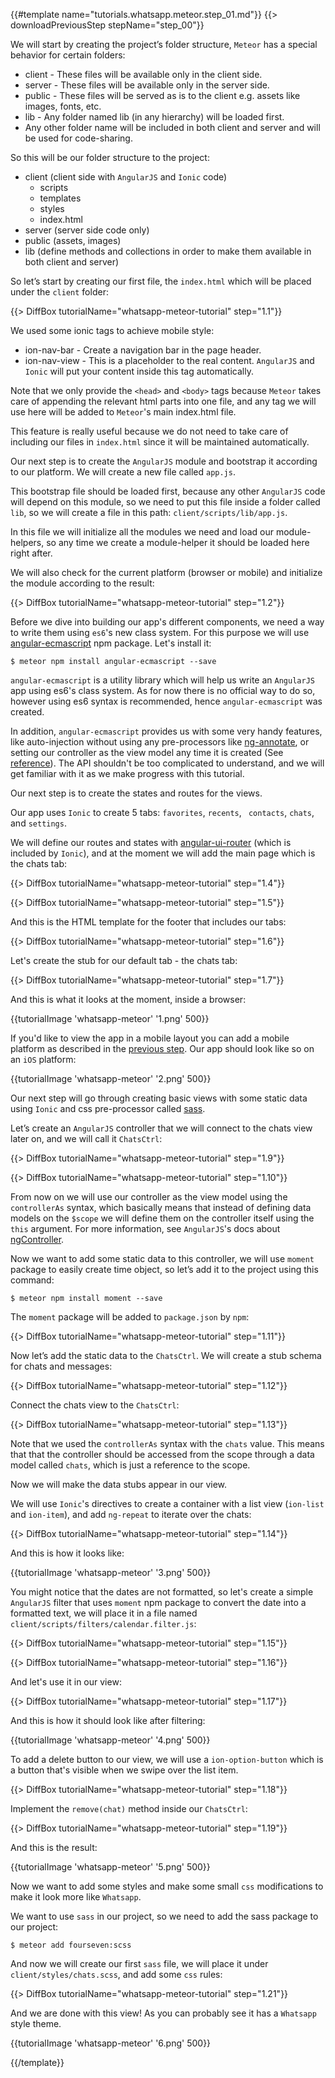 {{#template name="tutorials.whatsapp.meteor.step_01.md"}}
{{> downloadPreviousStep stepName="step_00"}}

We will start by creating the project’s folder structure, `Meteor` has a special behavior for certain folders:

* client - These files will be available only in the client side.
* server - These files will be available only in the server side.
* public - These files will be served as is to the client e.g. assets like images, fonts, etc.
* lib - Any folder named lib (in any hierarchy) will be loaded first.
* Any other folder name will be included in both client and server and will be used for code-sharing.

So this will be our folder structure to the project:

* client (client side with `AngularJS` and `Ionic` code)
    * scripts
    * templates
    * styles
    * index.html
* server (server side code only)
* public (assets, images)
* lib (define methods and collections in order to make them available in both client and server)

So let’s start by creating our first file, the `index.html` which will be placed under the `client` folder:

{{> DiffBox tutorialName="whatsapp-meteor-tutorial" step="1.1"}}

We used some ionic tags to achieve mobile style:

* ion-nav-bar - Create a navigation bar in the page header.
* ion-nav-view - This is a placeholder to the real content. `AngularJS` and `Ionic` will put your content inside this tag automatically.

Note that we only provide the `<head>` and `<body>` tags because `Meteor` takes care of appending the relevant html parts into one file, and any tag we will use here will be added to `Meteor`'s main index.html file.

This feature is really useful because we do not need to take care of including our files in `index.html` since it will be maintained automatically.

Our next step is to create the `AngularJS` module and bootstrap it according to our platform.
We will create a new file called `app.js`.

This bootstrap file should be loaded first, because any other `AngularJS` code will depend on this module, so we need to put this file inside a folder called `lib`, so we will create a file in this path: `client/scripts/lib/app.js`.

In this file we will initialize all the modules we need and load our module-helpers, so any time we create a module-helper it should be loaded here right after.

We will also check for the current platform (browser or mobile) and initialize the module according to the result:

{{> DiffBox tutorialName="whatsapp-meteor-tutorial" step="1.2"}}

Before we dive into building our app's different components, we need a way to write them using `es6`'s new class system. For this purpose we will use [angular-ecmascript](https://github.com/DAB0mB/angular-ecmascript) npm package. Let's install it:

    $ meteor npm install angular-ecmascript --save

`angular-ecmascript` is a utility library which will help us write an `AngularJS` app using es6's class system.
As for now there is no official way to do so, however using es6 syntax is recommended, hence `angular-ecmascript` was created.

In addition, `angular-ecmascript` provides us with some very handy features, like auto-injection without using any pre-processors like [ng-annotate](https://github.com/olov/ng-annotate), or setting our controller as the view model any time it is created (See [reference](/api/1.3.11/reactive)). The API shouldn't be too complicated to understand, and we will get familiar with it as we make progress with this tutorial.

Our next step is to create the states and routes for the views.

Our app uses `Ionic` to create 5 tabs: `favorites`, `recents`, ` contacts`, `chats`, and `settings`.

We will define our routes and states with [angular-ui-router](https://atmospherejs.com/angularui/angular-ui-router) (which is included by `Ionic`), and at the moment we will add the main page which is the chats tab:

{{> DiffBox tutorialName="whatsapp-meteor-tutorial" step="1.4"}}

{{> DiffBox tutorialName="whatsapp-meteor-tutorial" step="1.5"}}

And this is the HTML template for the footer that includes our tabs:

{{> DiffBox tutorialName="whatsapp-meteor-tutorial" step="1.6"}}

Let's create the stub for our default tab - the chats tab:

{{> DiffBox tutorialName="whatsapp-meteor-tutorial" step="1.7"}}

And this is what it looks at the moment, inside a browser:

{{tutorialImage 'whatsapp-meteor' '1.png' 500}}

If you'd like to view the app in a mobile layout you can add a mobile platform as described in the [previous step](/tutorials/whatsapp/meteor/bootstrapping). Our app should look like so on an `iOS` platform:

{{tutorialImage 'whatsapp-meteor' '2.png' 500}}

Our next step will go through creating basic views with some static data using `Ionic` and css pre-processor called [sass](http://sass-lang.com/).

Let’s create an `AngularJS` controller that we will connect to the chats view later on, and we will call it `ChatsCtrl`:

{{> DiffBox tutorialName="whatsapp-meteor-tutorial" step="1.9"}}

{{> DiffBox tutorialName="whatsapp-meteor-tutorial" step="1.10"}}

From now on we will use our controller as the view model using the `controllerAs` syntax, which basically means that instead of defining data models on the `$scope` we will define them on the controller itself using the `this` argument. For more information, see `AngularJS`'s docs about [ngController](https://docs.angularjs.org/api/ng/directive/ngController).

Now we want to add some static data to this controller, we will use `moment` package to easily create time object, so let’s add it to the project using this command:

    $ meteor npm install moment --save

The `moment` package will be added to `package.json` by `npm`:

{{> DiffBox tutorialName="whatsapp-meteor-tutorial" step="1.11"}}

Now let’s add the static data to the `ChatsCtrl`. We will create a stub schema for chats and messages:

{{> DiffBox tutorialName="whatsapp-meteor-tutorial" step="1.12"}}

Connect the chats view to the `ChatsCtrl`:

{{> DiffBox tutorialName="whatsapp-meteor-tutorial" step="1.13"}}

Note that we used the `controllerAs` syntax with the `chats` value. This means that that the controller should be accessed from the scope through a data model called `chats`, which is just a reference to the scope.

Now we will make the data stubs appear in our view.

We will use `Ionic`'s directives to create a container with a list view (`ion-list` and `ion-item`), and add `ng-repeat` to iterate over the chats:

{{> DiffBox tutorialName="whatsapp-meteor-tutorial" step="1.14"}}

And this is how it looks like:

{{tutorialImage 'whatsapp-meteor' '3.png' 500}}

You might notice that the dates are not formatted, so let's create a simple `AngularJS` filter that uses `moment` npm package to convert the date into a formatted text, we will place it in a file named `client/scripts/filters/calendar.filter.js`:

{{> DiffBox tutorialName="whatsapp-meteor-tutorial" step="1.15"}}

{{> DiffBox tutorialName="whatsapp-meteor-tutorial" step="1.16"}}

And let's use it in our view:

{{> DiffBox tutorialName="whatsapp-meteor-tutorial" step="1.17"}}

And this is how it should look like after filtering:

{{tutorialImage 'whatsapp-meteor' '4.png' 500}}

To add a delete button to our view, we will use a `ion-option-button` which is a button that's visible when we swipe over the list item.

{{> DiffBox tutorialName="whatsapp-meteor-tutorial" step="1.18"}}

Implement the `remove(chat)` method inside our `ChatsCtrl`:

{{> DiffBox tutorialName="whatsapp-meteor-tutorial" step="1.19"}}

And this is the result:

{{tutorialImage 'whatsapp-meteor' '5.png' 500}}

Now we want to add some styles and make some small `css` modifications to make it look more like `Whatsapp`.

We want to use `sass` in our project, so we need to add the sass package to our project:

    $ meteor add fourseven:scss

And now we will create our first `sass` file, we will place it under `client/styles/chats.scss`, and add some `css` rules:

{{> DiffBox tutorialName="whatsapp-meteor-tutorial" step="1.21"}}

And we are done with this view! As you can probably see it has a `Whatsapp` style theme.

{{tutorialImage 'whatsapp-meteor' '6.png' 500}}


{{/template}}

